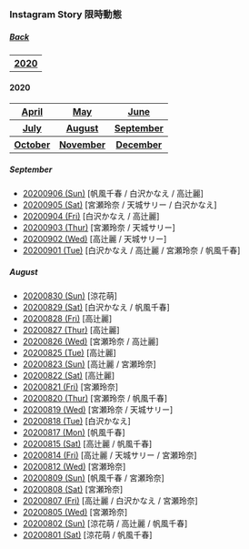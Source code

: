 ### Instagram Story 限時動態
##### [Back](IG_List.md)

<table>
<tr>
<th><a href="#2020">2020</a></th>
</tr>
</table>

<a name="2020"></a>
#### 2020
<table>
<tr>
<th><a href="#Apr2020">April</a></th>
<th><a href="#May2020">May</a></th>
<th><a href="#Jun2020">June</a></th>
</tr>
<tr>
<th><a href="#Jul2020">July</a></th>
<th><a href="#Aug2020">August</a></th>
<th><a href="#Sep2020">September</a></th>
</tr>
<tr>
<th><a href="#Oct2020">October</a></th>
<th><a href="#Nov2020">November</a></th>
<th><a href="#Dec2020">December</a></th>
</tr>
</table>

<a name="Sep2020"></a>
##### September
- [20200906 (Sun)](IGstory/Sep2020/20200906.md) [帆風千春 / 白沢かなえ / 高辻麗]
- [20200905 (Sat)](IGstory/Sep2020/20200905.md) [宮瀬玲奈 / 天城サリー / 白沢かなえ]
- [20200904 (Fri)](IGstory/Sep2020/20200904.md) [白沢かなえ / 高辻麗]
- [20200903 (Thur)](IGstory/Sep2020/20200903.md) [宮瀬玲奈 / 天城サリー]
- [20200902 (Wed)](IGstory/Sep2020/20200902.md) [高辻麗 / 天城サリー]
- [20200901 (Tue)](IGstory/Sep2020/20200901.md) [白沢かなえ / 高辻麗 / 宮瀬玲奈 / 帆風千春]

<a name="Aug2020"></a>
##### August
- [20200830 (Sun)](IGstory/Aug2020/20200830.md) [涼花萌]
- [20200829 (Sat)](IGstory/Aug2020/20200829.md) [白沢かなえ / 帆風千春]
- [20200828 (Fri)](IGstory/Aug2020/20200828.md) [高辻麗]
- [20200827 (Thur)](IGstory/Aug2020/20200827.md) [高辻麗]
- [20200826 (Wed)](IGstory/Aug2020/20200826.md) [宮瀬玲奈 / 高辻麗]
- [20200825 (Tue)](IGstory/Aug2020/20200825.md) [高辻麗]
- [20200823 (Sun)](IGstory/Aug2020/20200823.md) [高辻麗 / 宮瀬玲奈]
- [20200822 (Sat)](IGstory/Aug2020/20200822.md) [高辻麗]
- [20200821 (Fri)](IGstory/Aug2020/20200821.md) [宮瀬玲奈]
- [20200820 (Thur)](IGstory/Aug2020/20200820.md) [宮瀬玲奈 / 帆風千春]
- [20200819 (Wed)](IGstory/Aug2020/20200819.md) [宮瀬玲奈 / 天城サリー]
- [20200818 (Tue)](IGstory/Aug2020/20200818.md) [白沢かなえ]
- [20200817 (Mon)](IGstory/Aug2020/20200817.md) [帆風千春]
- [20200815 (Sat)](IGstory/Aug2020/20200815.md) [高辻麗 / 帆風千春]
- [20200814 (Fri)](IGstory/Aug2020/20200814.md) [高辻麗 / 天城サリー / 宮瀬玲奈]
- [20200812 (Wed)](IGstory/Aug2020/20200812.md) [宮瀬玲奈]
- [20200809 (Sun)](IGstory/Aug2020/20200809.md) [帆風千春 / 宮瀬玲奈]
- [20200808 (Sat)](IGstory/Aug2020/20200808.md) [宮瀬玲奈]
- [20200807 (Fri)](IGstory/Aug2020/20200807.md) [高辻麗 / 白沢かなえ / 宮瀬玲奈]
- [20200805 (Wed)](IGstory/Aug2020/20200805.md) [宮瀬玲奈]
- [20200802 (Sun)](IGstory/Aug2020/20200802.md) [涼花萌 / 高辻麗 / 帆風千春]
- [20200801 (Sat)](IGstory/Aug2020/20200801.md) [涼花萌 / 帆風千春]
